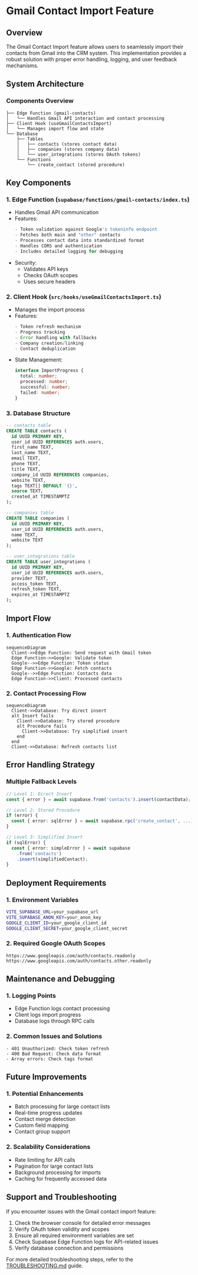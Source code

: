 # Gmail Contact Import Feature

## Overview
The Gmail Contact Import feature allows users to seamlessly import their contacts from Gmail into the CRM system. This implementation provides a robust solution with proper error handling, logging, and user feedback mechanisms.

## System Architecture

### Components Overview
```
├── Edge Function (gmail-contacts)
│   └── Handles Gmail API interaction and contact processing
├── Client Hook (useGmailContactsImport)
│   └── Manages import flow and state
└── Database
    ├── Tables
    │   ├── contacts (stores contact data)
    │   ├── companies (stores company data)
    │   └── user_integrations (stores OAuth tokens)
    └── Functions
        └── create_contact (stored procedure)
```

## Key Components

### 1. Edge Function (`supabase/functions/gmail-contacts/index.ts`)
- Handles Gmail API communication
- Features:
  ```typescript
  - Token validation against Google's tokeninfo endpoint
  - Fetches both main and "other" contacts
  - Processes contact data into standardized format
  - Handles CORS and authentication
  - Includes detailed logging for debugging
  ```
- Security:
  - Validates API keys
  - Checks OAuth scopes
  - Uses secure headers

### 2. Client Hook (`src/hooks/useGmailContactsImport.ts`)
- Manages the import process
- Features:
  ```typescript
  - Token refresh mechanism
  - Progress tracking
  - Error handling with fallbacks
  - Company creation/linking
  - Contact deduplication
  ```
- State Management:
  ```typescript
  interface ImportProgress {
    total: number;
    processed: number;
    successful: number;
    failed: number;
  }
  ```

### 3. Database Structure
```sql
-- contacts table
CREATE TABLE contacts (
  id UUID PRIMARY KEY,
  user_id UUID REFERENCES auth.users,
  first_name TEXT,
  last_name TEXT,
  email TEXT,
  phone TEXT,
  title TEXT,
  company_id UUID REFERENCES companies,
  website TEXT,
  tags TEXT[] DEFAULT '{}',
  source TEXT,
  created_at TIMESTAMPTZ
);

-- companies table
CREATE TABLE companies (
  id UUID PRIMARY KEY,
  user_id UUID REFERENCES auth.users,
  name TEXT,
  website TEXT
);

-- user_integrations table
CREATE TABLE user_integrations (
  id UUID PRIMARY KEY,
  user_id UUID REFERENCES auth.users,
  provider TEXT,
  access_token TEXT,
  refresh_token TEXT,
  expires_at TIMESTAMPTZ
);
```

## Import Flow

### 1. Authentication Flow
```mermaid
sequenceDiagram
  Client->>Edge Function: Send request with Gmail token
  Edge Function->>Google: Validate token
  Google-->>Edge Function: Token status
  Edge Function->>Google: Fetch contacts
  Google-->>Edge Function: Contacts data
  Edge Function->>Client: Processed contacts
```

### 2. Contact Processing Flow
```mermaid
sequenceDiagram
  Client->>Database: Try direct insert
  alt Insert fails
    Client->>Database: Try stored procedure
    alt Procedure fails
      Client->>Database: Try simplified insert
    end
  end
  Client->>Database: Refresh contacts list
```

## Error Handling Strategy

### Multiple Fallback Levels
```typescript
// Level 1: Direct Insert
const { error } = await supabase.from('contacts').insert(contactData);

// Level 2: Stored Procedure
if (error) {
  const { error: sqlError } = await supabase.rpc('create_contact', ...);
}

// Level 3: Simplified Insert
if (sqlError) {
  const { error: simpleError } = await supabase
    .from('contacts')
    .insert(simplifiedContact);
}
```

## Deployment Requirements

### 1. Environment Variables
```bash
VITE_SUPABASE_URL=your_supabase_url
VITE_SUPABASE_ANON_KEY=your_anon_key
GOOGLE_CLIENT_ID=your_google_client_id
GOOGLE_CLIENT_SECRET=your_google_client_secret
```

### 2. Required Google OAuth Scopes
```
https://www.googleapis.com/auth/contacts.readonly
https://www.googleapis.com/auth/contacts.other.readonly
```

## Maintenance and Debugging

### 1. Logging Points
- Edge Function logs contact processing
- Client logs import progress
- Database logs through RPC calls

### 2. Common Issues and Solutions
```
- 401 Unauthorized: Check token refresh
- 400 Bad Request: Check data format
- Array errors: Check tags format
```

## Future Improvements

### 1. Potential Enhancements
- Batch processing for large contact lists
- Real-time progress updates
- Contact merge detection
- Custom field mapping
- Contact group support

### 2. Scalability Considerations
- Rate limiting for API calls
- Pagination for large contact lists
- Background processing for imports
- Caching for frequently accessed data

## Support and Troubleshooting

If you encounter issues with the Gmail contact import feature:

1. Check the browser console for detailed error messages
2. Verify OAuth token validity and scopes
3. Ensure all required environment variables are set
4. Check Supabase Edge Function logs for API-related issues
5. Verify database connection and permissions

For more detailed troubleshooting steps, refer to the [TROUBLESHOOTING.md](../../TROUBLESHOOTING.md) guide. 